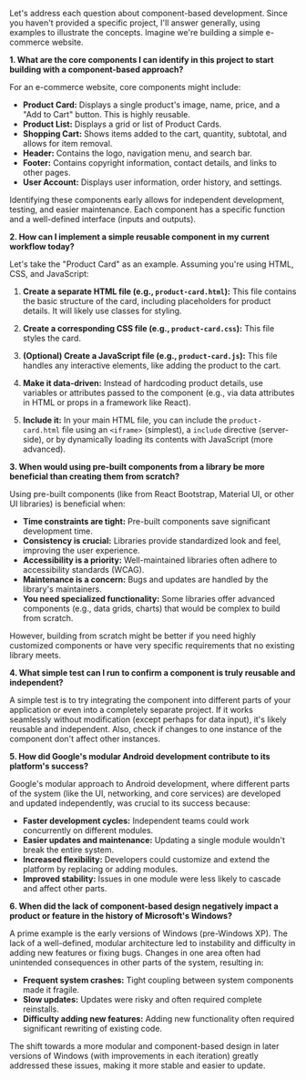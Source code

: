 Let's address each question about component-based development.  Since you haven't provided a specific project, I'll answer generally, using examples to illustrate the concepts.  Imagine we're building a simple e-commerce website.

**1. What are the core components I can identify in this project to start building with a component-based approach?**

For an e-commerce website, core components might include:

* **Product Card:** Displays a single product's image, name, price, and a "Add to Cart" button.  This is highly reusable.
* **Product List:** Displays a grid or list of Product Cards.
* **Shopping Cart:** Shows items added to the cart, quantity, subtotal, and allows for item removal.
* **Header:** Contains the logo, navigation menu, and search bar.
* **Footer:** Contains copyright information, contact details, and links to other pages.
* **User Account:**  Displays user information, order history, and settings.


Identifying these components early allows for independent development, testing, and easier maintenance.  Each component has a specific function and a well-defined interface (inputs and outputs).


**2. How can I implement a simple reusable component in my current workflow today?**

Let's take the "Product Card" as an example.  Assuming you're using HTML, CSS, and JavaScript:

1. **Create a separate HTML file (e.g., `product-card.html`):** This file contains the basic structure of the card, including placeholders for product details.  It will likely use classes for styling.

2. **Create a corresponding CSS file (e.g., `product-card.css`):** This file styles the card.

3. **(Optional) Create a JavaScript file (e.g., `product-card.js`):** This file handles any interactive elements, like adding the product to the cart.

4. **Make it data-driven:** Instead of hardcoding product details, use variables or attributes passed to the component (e.g., via data attributes in HTML or props in a framework like React).

5. **Include it:** In your main HTML file, you can include the `product-card.html` file using an `<iframe>` (simplest), a `include` directive (server-side), or by dynamically loading its contents with JavaScript (more advanced).


**3. When would using pre-built components from a library be more beneficial than creating them from scratch?**

Using pre-built components (like from React Bootstrap, Material UI, or other UI libraries) is beneficial when:

* **Time constraints are tight:**  Pre-built components save significant development time.
* **Consistency is crucial:** Libraries provide standardized look and feel, improving the user experience.
* **Accessibility is a priority:** Well-maintained libraries often adhere to accessibility standards (WCAG).
* **Maintenance is a concern:**  Bugs and updates are handled by the library's maintainers.
* **You need specialized functionality:** Some libraries offer advanced components (e.g., data grids, charts) that would be complex to build from scratch.


However, building from scratch might be better if you need highly customized components or have very specific requirements that no existing library meets.


**4. What simple test can I run to confirm a component is truly reusable and independent?**

A simple test is to try integrating the component into different parts of your application or even into a completely separate project.  If it works seamlessly without modification (except perhaps for data input), it's likely reusable and independent.  Also, check if changes to one instance of the component don't affect other instances.


**5. How did Google's modular Android development contribute to its platform's success?**

Google's modular approach to Android development, where different parts of the system (like the UI, networking, and core services) are developed and updated independently, was crucial to its success because:

* **Faster development cycles:** Independent teams could work concurrently on different modules.
* **Easier updates and maintenance:** Updating a single module wouldn't break the entire system.
* **Increased flexibility:** Developers could customize and extend the platform by replacing or adding modules.
* **Improved stability:** Issues in one module were less likely to cascade and affect other parts.


**6. When did the lack of component-based design negatively impact a product or feature in the history of Microsoft's Windows?**

A prime example is the early versions of Windows (pre-Windows XP).  The lack of a well-defined, modular architecture led to instability and difficulty in adding new features or fixing bugs.  Changes in one area often had unintended consequences in other parts of the system, resulting in:

* **Frequent system crashes:** Tight coupling between system components made it fragile.
* **Slow updates:**  Updates were risky and often required complete reinstalls.
* **Difficulty adding new features:**  Adding new functionality often required significant rewriting of existing code.


The shift towards a more modular and component-based design in later versions of Windows (with improvements in each iteration) greatly addressed these issues, making it more stable and easier to update.
